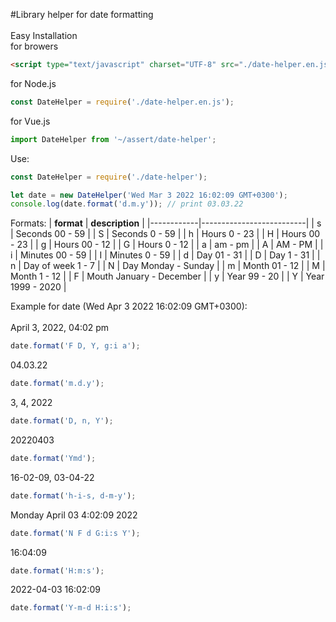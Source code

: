 #Library helper for date formatting\
\
Easy Installation\
for browers
```html
<script type="text/javascript" charset="UTF-8" src="./date-helper.en.js"></script>
```

for Node.js
```js
const DateHelper = require('./date-helper.en.js');
```

for Vue.js
```js
import DateHelper from '~/assert/date-helper';
```

Use:
```js
const DateHelper = require('./date-helper');

let date = new DateHelper('Wed Mar 3 2022 16:02:09 GMT+0300');
console.log(date.format('d.m.y')); // print 03.03.22
```

Formats:
| **format** | **description**          |
|------------|--------------------------|
| s          | Seconds 00 - 59          |
| S          | Seconds 0 - 59           |
| h          | Hours 0 - 23             |
| H          | Hours 00 - 23            |
| g          | Hours 00 - 12            |
| G          | Hours 0 - 12             |
| a          | am - pm                  |
| A          | AM - PM                  |
| i          | Minutes 00 - 59          |
| I          | Minutes 0 - 59           |
| d          | Day 01 - 31              |
| D          | Day 1 - 31               |
| n          | Day of week 1 - 7        |
| N          | Day Monday - Sunday      |
| m          | Month 01 - 12            |
| M          | Month 1 - 12             |
| F          | Mouth January - December |
| y          | Year 99 - 20             |
| Y          | Year 1999 - 2020         |


Example for date (Wed Apr 3 2022 16:02:09 GMT+0300):\
\
April 3, 2022, 04:02 pm
```js
date.format('F D, Y, g:i a');
```

04.03.22
```js
date.format('m.d.y');
```

3, 4, 2022
```js
date.format('D, n, Y');
```

20220403
```js
date.format('Ymd');
```

16-02-09, 03-04-22
```js
date.format('h-i-s, d-m-y');
```

Monday April 03 4:02:09 2022
```js
date.format('N F d G:i:s Y');
```

16:04:09
```js
date.format('H:m:s');
```

2022-04-03 16:02:09
```js
date.format('Y-m-d H:i:s');
```



















